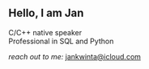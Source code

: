 Hello, I am Jan
---------------
C/C++ native speaker  
Professional in SQL and Python
  
*reach out to me:* 
jankwinta@icloud.com  
